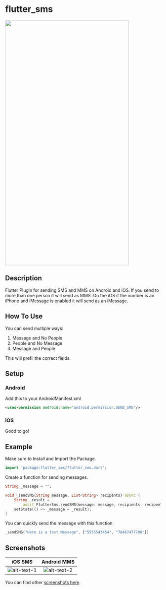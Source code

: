 # flutter_sms

<img src="https://github.com/AppleEducate/flutter_sms/blob/master/screenshots/ios_blank.PNG" width="400" height="790">

## Description

Flutter Plugin for sending SMS and MMS on Android and iOS. If you send to more than one person it will send as MMS. On the iOS if the number is an iPhone and iMessage is enabled it will send as an iMessage.

## How To Use

You can send multiple ways:

1. Message and No People
2. People and No Message
3. Message and People

This will prefil the correct fields.

## Setup

### Android

Add this to your AndroidManifest.xml

``` xml
<uses-permission android:name="android.permission.SEND_SMS"/>
```

### iOS

Good to go!

## Example

Make sure to Install and Import the Package.

``` dart
import 'package:flutter_sms/flutter_sms.dart';
```

Create a function for sending messages.

``` dart
String _message = "";

void _sendSMS(String message, List<String> recipents) async {
    String _result =
        await FlutterSms.sendSMS(message: message, recipients: recipents);
    setState(() => _message = _result);
}
```

You can quickly send the message with this function.

``` dart
_sendSMS("Here is a test Message", ["5555543454", "78467477788"])
```

## Screenshots

iOS SMS             |  Android MMS
:-------------------------:|:-------------------------:
![alt-text-1](https://github.com/AppleEducate/flutter_sms/blob/master/screenshots/ios_sms.PNG)  |  ![alt-text-2](https://github.com/AppleEducate/flutter_sms/blob/master/screenshots/android_mms.png)

You can find other [screenshots here](https://github.com/AppleEducate/flutter_sms/blob/screenshots).